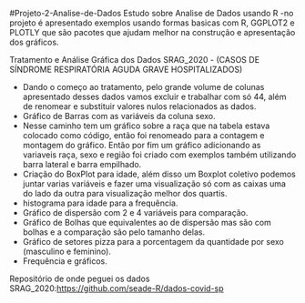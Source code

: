 #Projeto-2-Analise-de-Dados
Estudo sobre Analise de Dados usando R
-no projeto é apresentado exemplos usando formas basicas com R, GGPLOT2 e PLOTLY que são pacotes que ajudam melhor na construção e apresentação dos gráficos.

Tratamento e Análise Gráfica dos Dados SRAG_2020 - (CASOS DE SÍNDROME RESPIRATÓRIA AGUDA GRAVE HOSPITALIZADOS)

- Dando o começo ao tratamento, pelo grande volume de colunas apresentado desses dados vamos excluir e trabalhar com só 44, além de renomear e substituir valores nulos relacionados as dados.
- Gráfico de Barras com as variáveis da coluna sexo.
- Nesse caminho tem um gráfico sobre a raça que na tabela estava colocado como código, então foi renomeado para a contagem e montagem do gráfico. Então por fim um gráfico adicionando as variaveis raça, sexo e região foi criado com exemplos também utilizando barra lateral e barra empilhado.
- Criação do BoxPlot para idade, além disso um Boxplot coletivo podemos juntar varias variáveis e fazer uma visualização só com as caixas uma do lado da outra para visualização melhor dos quartis.
- histograma para idade para a frequência.
- Gráfico de dispersão com 2 e 4 variáveis para comparação.
- Gráfico de Bolhas que equivalentes ao de dispersão mas são com bolhas e a comparação são pelo tamanho delas.
- Gráfico de setores pizza para a porcentagem da quantidade por sexo (masculino e feminino).
- Frequência e gráficos.

Repositório de onde peguei os dados SRAG_2020:https://github.com/seade-R/dados-covid-sp

